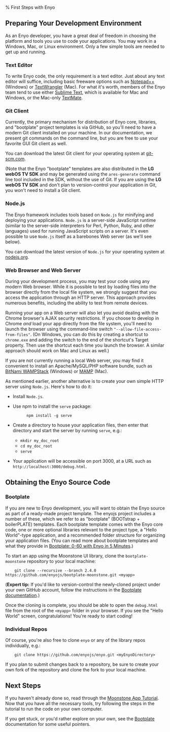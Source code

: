 % First Steps with Enyo

## Preparing Your Development Environment

As an Enyo developer, you have a great deal of freedom in choosing the platform
and tools you use to code your applications.  You may work in a Windows, Mac, or
Linux environment.  Only a few simple tools are needed to get up and running.

### Text Editor

To write Enyo code, the only requirement is a text editor.  Just
about any text editor will suffice, including basic freeware options such as
[Notepad++](http://notepad-plus-plus.org/) (Windows) or
[TextWrangler](http://www.barebones.com/products/textwrangler/) (Mac).  For what
it's worth, members of the Enyo team tend to use either [Sublime
Text](http://www.sublimetext.com/), which is available for Mac and Windows, or
the Mac-only [TextMate](http://macromates.com/).

### Git Client

Currently, the primary mechanism for distribution of Enyo core, libraries, and
"bootplate" project templates is via GitHub, so you'll need to have a modern Git
client installed on your machine.  In our documentation, we present git commands
on the command line, but you are free to use your favorite GUI Git client as
well.

You can download the latest Git client for your operating system at
[git-scm.com](http://git-scm.com/downloads).

(Note that the Enyo "bootplate" templates are also distributed in the **LG webOS
TV SDK** and may be generated using the `ares-generate` command line tool
included in the SDK, without the use of Git.  If you are using the **LG webOS TV
SDK** and don't plan to version-control your application in Git, you won't need
to install a Git client.

### Node.js

The Enyo framework includes tools based on `Node.js` for minifying and deploying
your applications.  `Node.js` is a server-side JavaScript runtime (similar to
the server-side interpreters for Perl, Python, Ruby, and other languages) used
for running JavaScript scripts on a server.  It's even possible to use `Node.js`
itself as a barebones Web server (as we'll see below).

You can download the latest version of `Node.js` for your operating system at
[nodejs.org](http://nodejs.org/).

### Web Browser and Web Server

During your development process, you may test your code using any modern Web
browser.  While it is possible to test by loading files into the browser
directly from the local file system, we strongly suggest that you access the
application through an HTTP server.  This approach provides numerous benefits,
including the ability to test from remote devices.

Running your app on a Web server will also let you avoid dealing with the Chrome
browser's AJAX security restrictions.  If you choose to develop in Chrome *and*
load your app directly from the file system, you'll need to launch the browser
using the command-line switch `"--allow-file-access-from-files"`.  (On Windows,
you can do this by creating a shortcut to `chrome.exe` and adding the switch to
the end of the shortcut's Target property.  Then use the shortcut each time you
launch the browser.  A similar approach should work on Mac and Linux as well.)

If you are not currently running a local Web server, you may find it convenient
to install an Apache/MySQL/PHP software bundle, such as [BitNami
WAMPStack](http://bitnami.org/stack/wampstack) (Windows) or
[MAMP](http://www.mamp.info/en/index.html) (Mac).

As mentioned earlier, another alternative is to create your own simple HTTP
server using `Node.js`.  Here's how to do it:

* Install `Node.js`.

* Use npm to install the `serve` package:

            npm install -g serve

* Create a directory to house your application files, then enter that directory
    and start the server by running `serve`, e.g.:

    + `mkdir my_doc_root`
    + `cd my_doc_root`
    + `serve`

* Your application will be accessible on port 3000, at a URL such as `http://localhost:3000/debug.html`.

## Obtaining the Enyo Source Code

### Bootplate

If you are new to Enyo development, you will want to obtain the Enyo source as
part of a ready-made project template.  The enyojs project includes a number of
these, which we refer to as "bootplate" (BOOTstrap + boilerPLATE) templates.
Each bootplate template comes with the Enyo core code, one or more optional
libraries relevant to the project type, a "Hello World"-type application, and a
recommended folder structure for organizing your application files.  (You can
read more about bootplate templates and what they provide in [Bootplate: 0-60
with Enyo in 5 Minutes](bootplate.html).)

To start an app using the Moonstone UI library, clone the `bootplate-moonstone`
repository to your local machine:

        git clone --recursive --branch 2.4.0 https://github.com/enyojs/bootplate-moonstone.git <myapp>

(**Expert tip:** If you'd like to version-control the newly-cloned project
under your own GitHub account, follow the instructions in the [Bootplate
documentation](bootplate.html#the-github-way).)

Once the cloning is complete, you should be able to open the `debug.html` file
from the root of the `<myapp>` folder in your browser.  If you see the "Hello
World" screen, congratulations!  You're ready to start coding!

### Individual Repos

Of course, you're also free to clone `enyo` or any of the library repos
individually, e.g.:

        git clone https://github.com/enyojs/enyo.git <myEnyoDirectory>

If you plan to submit changes back to a repository, be sure to create your own
fork of the repository and clone the fork to your local machine.

## Next Steps

If you haven't already done so, read through the [Moonstone App
Tutorial](moonstone-app-tutorial.html).  Now that you have all the necessary
tools, try following the steps in the tutorial to run the code on your own
computer.

If you get stuck, or you'd rather explore on your own, see the
[Bootplate](bootplate.html) documentation for some useful pointers.
